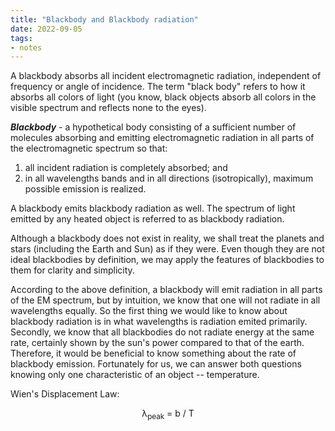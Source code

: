 ```yaml
---
title: "Blackbody and Blackbody radiation"
date: 2022-09-05
tags:
- notes
---
```


A blackbody absorbs all incident electromagnetic radiation, independent of frequency or angle of incidence. The term "black body" refers to how it absorbs all colors of light (you know, black objects absorb all colors in the visible spectrum and reflects none to the eyes).

_**Blackbody**_ - a hypothetical body consisting of a sufficient number of molecules absorbing and emitting electromagnetic radiation in all parts of the electromagnetic spectrum so that:

1.  all incident radiation is completely absorbed; and
2.  in all wavelengths bands and in all directions (isotropically), maximum possible emission is realized.

A blackbody emits blackbody radiation as well. The spectrum of light emitted by any heated object is referred to as blackbody radiation.

Although a blackbody does not exist in reality, we shall treat the planets and stars (including the Earth and Sun) as if they were. Even though they are not ideal blackbodies by definition, we may apply the features of blackbodies to them for clarity and simplicity.

According to the above definition, a blackbody will emit radiation in all parts of the EM spectrum, but by intuition, we know that one will not radiate in all wavelengths equally. So the first thing we would like to know about blackbody radiation is in what wavelengths is radiation emited primarily. Secondly, we know that all blackbodies do not radiate energy at the same rate, certainly shown by the sun's power compared to that of the earth. Therefore, it would be beneficial to know something about the rate of blackbody emission. Fortunately for us, we can answer both questions knowing only one characteristic of an object -- temperature.

Wien's Displacement Law:

<p align="center">λ<sub>peak</sub> = <span class="frac">
<span>b</span>
<span class="symbol">/</span>
<span class="bottom">T</span>
</span></p>
	